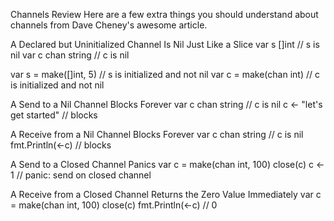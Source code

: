 Channels Review
Here are a few extra things you should understand about channels from Dave Cheney's awesome article.

A Declared but Uninitialized Channel Is Nil Just Like a Slice
var s []int       // s is nil
var c chan string // c is nil

var s = make([]int, 5) // s is initialized and not nil
var c = make(chan int) // c is initialized and not nil

A Send to a Nil Channel Blocks Forever
var c chan string        // c is nil
c <- "let's get started" // blocks

A Receive from a Nil Channel Blocks Forever
var c chan string // c is nil
fmt.Println(<-c)  // blocks

A Send to a Closed Channel Panics
var c = make(chan int, 100)
close(c)
c <- 1 // panic: send on closed channel

A Receive from a Closed Channel Returns the Zero Value Immediately
var c = make(chan int, 100)
close(c)
fmt.Println(<-c) // 0





